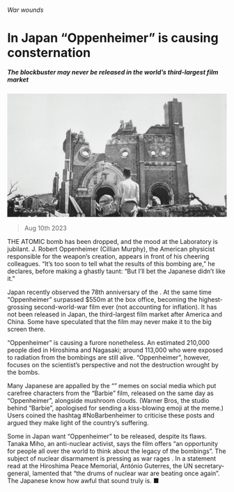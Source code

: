 ###### War wounds

# In Japan “Oppenheimer” is causing consternation 

##### The blockbuster may never be released in the world’s third-largest film market 

![image](images/20230812_CUP001.jpg) 

> Aug 10th 2023 

THE ATOMIC bomb has been dropped, and the mood at the  Laboratory is jubilant. J. Robert Oppenheimer (Cillian Murphy), the American physicist responsible for the weapon’s creation, appears in front of his cheering colleagues. “It’s too soon to tell what the results of this bombing are,” he declares, before making a ghastly taunt: “But I’ll bet the Japanese didn’t like it.” 

Japan recently observed the 78th anniversary of the . At the same time “Oppenheimer” surpassed $550m at the box office, becoming the highest-grossing second-world-war film ever (not accounting for inflation). It has not been released in Japan, the third-largest film market after America and China. Some have speculated that the film may never make it to the big screen there. 

“Oppenheimer” is causing a furore nonetheless. An estimated 210,000 people died in Hiroshima and Nagasaki; around 113,000 who were exposed to radiation from the bombings are still alive. “Oppenheimer”, however, focuses on the scientist’s perspective and not the destruction wrought by the bombs. 

Many Japanese are appalled by the “” memes on social media which put carefree characters from the “Barbie” film, released on the same day as “Oppenheimer”, alongside mushroom clouds. (Warner Bros, the studio behind “Barbie”, apologised for sending a kiss-blowing emoji at the meme.) Users coined the hashtag #NoBarbenheimer to criticise these posts and argued they make light of the country’s suffering. 

Some in Japan want “Oppenheimer” to be released, despite its flaws. Tanaka Miho, an anti-nuclear activist, says the film offers “an opportunity for people all over the world to think about the legacy of the bombings”. The subject of nuclear disarmament is pressing as war rages . In a statement read at the Hiroshima Peace Memorial, António Guterres, the UN secretary-general, lamented that “the drums of nuclear war are beating once again”. The Japanese know how awful that sound truly is. ■


